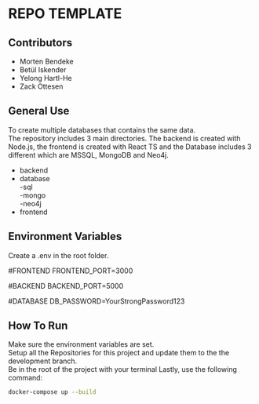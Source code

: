 # REPO TEMPLATE

## Contributors

- Morten Bendeke
- Betül Iskender
- Yelong Hartl-He
- Zack Ottesen

## General Use

To create multiple databases that contains the same data. <br>
The repository includes 3 main directories. The backend is created with Node.js, the frontend is created with React TS and the Database includes 3 different which are MSSQL, MongoDB and Neo4j. <br>
- backend
- database <br>
      -sql<br>
      -mongo<br>
      -neo4j
- frontend

## Environment Variables

Create a .env in the root folder.

#FRONTEND
FRONTEND_PORT=3000

#BACKEND
BACKEND_PORT=5000

#DATABASE
DB_PASSWORD=YourStrongPassword123

## How To Run


Make sure the environment variables are set.<br>
Setup all the Repositories for this project and update them to the the development branch.<br>
Be in the root of the project with your terminal
Lastly, use the following command:

```bash
docker-compose up --build
```